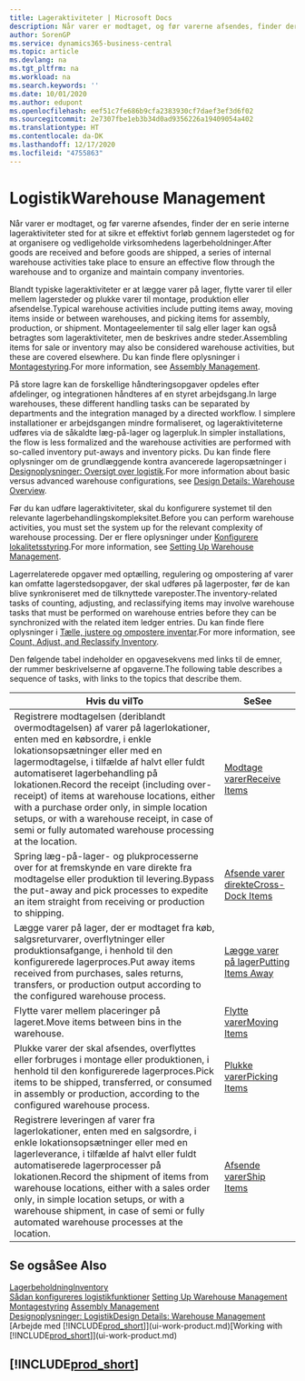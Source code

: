 ```yaml
---
title: Lageraktiviteter | Microsoft Docs
description: Når varer er modtaget, og før varerne afsendes, finder der en serie interne lageraktiviteter sted for at sikre et effektivt forløb gennem lagerstedet og for at organisere og vedligeholde virksomhedens lagerbeholdninger.
author: SorenGP
ms.service: dynamics365-business-central
ms.topic: article
ms.devlang: na
ms.tgt_pltfrm: na
ms.workload: na
ms.search.keywords: ''
ms.date: 10/01/2020
ms.author: edupont
ms.openlocfilehash: eef51c7fe686b9cfa2383930cf7daef3ef3d6f02
ms.sourcegitcommit: 2e7307fbe1eb3b34d0ad9356226a19409054a402
ms.translationtype: HT
ms.contentlocale: da-DK
ms.lasthandoff: 12/17/2020
ms.locfileid: "4755863"
---
```

# <a name="warehouse-management"></a><span data-ttu-id="81f87-103">Logistik</span><span class="sxs-lookup"><span data-stu-id="81f87-103">Warehouse Management</span></span>
<span data-ttu-id="81f87-104">Når varer er modtaget, og før varerne afsendes, finder der en serie interne lageraktiviteter sted for at sikre et effektivt forløb gennem lagerstedet og for at organisere og vedligeholde virksomhedens lagerbeholdninger.</span><span class="sxs-lookup"><span data-stu-id="81f87-104">After goods are received and before goods are shipped, a series of internal warehouse activities take place to ensure an effective flow through the warehouse and to organize and maintain company inventories.</span></span>

<span data-ttu-id="81f87-105">Blandt typiske lageraktiviteter er at lægge varer på lager, flytte varer til eller mellem lagersteder og plukke varer til montage, produktion eller afsendelse.</span><span class="sxs-lookup"><span data-stu-id="81f87-105">Typical warehouse activities include putting items away, moving items inside or between warehouses, and picking items for assembly, production, or shipment.</span></span> <span data-ttu-id="81f87-106">Montageelementer til salg eller lager kan også betragtes som lageraktiviteter, men de beskrives andre steder.</span><span class="sxs-lookup"><span data-stu-id="81f87-106">Assembling items for sale or inventory may also be considered warehouse activities, but these are covered elsewhere.</span></span> <span data-ttu-id="81f87-107">Du kan finde flere oplysninger i [Montagestyring](assembly-assemble-items.md).</span><span class="sxs-lookup"><span data-stu-id="81f87-107">For more information, see [Assembly Management](assembly-assemble-items.md).</span></span>  

<span data-ttu-id="81f87-108">På store lagre kan de forskellige håndteringsopgaver opdeles efter afdelinger, og integrationen håndteres af en styret arbejdsgang.</span><span class="sxs-lookup"><span data-stu-id="81f87-108">In large warehouses, these different handling tasks can be separated by departments and the integration managed by a directed workflow.</span></span> <span data-ttu-id="81f87-109">I simplere installationer er arbejdsgangen mindre formaliseret, og lageraktiviteterne udføres via de såkaldte læg-på-lager og lagerpluk.</span><span class="sxs-lookup"><span data-stu-id="81f87-109">In simpler installations, the flow is less formalized and the warehouse activities are performed with so-called inventory put-aways and inventory picks.</span></span> <span data-ttu-id="81f87-110">Du kan finde flere oplysninger om de grundlæggende kontra avancerede lageropsætninger i [Designoplysninger: Oversigt over logistik](design-details-warehouse-overview.md).</span><span class="sxs-lookup"><span data-stu-id="81f87-110">For more information about basic versus advanced warehouse configurations, see [Design Details: Warehouse Overview](design-details-warehouse-overview.md).</span></span>

<span data-ttu-id="81f87-111">Før du kan udføre lageraktiviteter, skal du konfigurere systemet til den relevante lagerbehandlingskompleksitet.</span><span class="sxs-lookup"><span data-stu-id="81f87-111">Before you can perform warehouse activities, you must set the system up for the relevant complexity of warehouse processing.</span></span> <span data-ttu-id="81f87-112">Der er flere oplysninger under [Konfigurere lokalitetsstyring](warehouse-setup-warehouse.md).</span><span class="sxs-lookup"><span data-stu-id="81f87-112">For more information, see [Setting Up Warehouse Management](warehouse-setup-warehouse.md).</span></span>

<span data-ttu-id="81f87-113">Lagerrelaterede opgaver med optælling, regulering og ompostering af varer kan omfatte lagerstedsopgaver, der skal udføres på lagerposter, før de kan blive synkroniseret med de tilknyttede vareposter.</span><span class="sxs-lookup"><span data-stu-id="81f87-113">The inventory-related tasks of counting, adjusting, and reclassifying items may involve warehouse tasks that must be performed on warehouse entries before they can be synchronized with the related item ledger entries.</span></span> <span data-ttu-id="81f87-114">Du kan finde flere oplysninger i [Tælle, justere og ompostere inventar](inventory-how-count-adjust-reclassify.md).</span><span class="sxs-lookup"><span data-stu-id="81f87-114">For more information, see [Count, Adjust, and Reclassify Inventory](inventory-how-count-adjust-reclassify.md).</span></span>

 <span data-ttu-id="81f87-115">Den følgende tabel indeholder en opgavesekvens med links til de emner, der rummer beskrivelserne af opgaverne.</span><span class="sxs-lookup"><span data-stu-id="81f87-115">The following table describes a sequence of tasks, with links to the topics that describe them.</span></span>   

|<span data-ttu-id="81f87-116">**Hvis du vil**</span><span class="sxs-lookup"><span data-stu-id="81f87-116">**To**</span></span>|<span data-ttu-id="81f87-117">**Se**</span><span class="sxs-lookup"><span data-stu-id="81f87-117">**See**</span></span>|  
|------------|-------------|  
|<span data-ttu-id="81f87-118">Registrere modtagelsen (deriblandt overmodtagelsen) af varer på lagerlokationer, enten med en købsordre, i enkle lokationsopsætninger eller med en lagermodtagelse, i tilfælde af halvt eller fuldt automatiseret lagerbehandling på lokationen.</span><span class="sxs-lookup"><span data-stu-id="81f87-118">Record the receipt (including over-receipt) of items at warehouse locations, either with a purchase order only, in simple location setups, or with a warehouse receipt, in case of semi or fully automated warehouse processing at the location.</span></span>|[<span data-ttu-id="81f87-119">Modtage varer</span><span class="sxs-lookup"><span data-stu-id="81f87-119">Receive Items</span></span>](warehouse-how-receive-items.md)|
|<span data-ttu-id="81f87-120">Spring læg-på-lager- og plukprocesserne over for at fremskynde en vare direkte fra modtagelse eller produktion til levering.</span><span class="sxs-lookup"><span data-stu-id="81f87-120">Bypass the put-away and pick processes to expedite an item straight from receiving or production to shipping.</span></span>|[<span data-ttu-id="81f87-121">Afsende varer direkte</span><span class="sxs-lookup"><span data-stu-id="81f87-121">Cross-Dock Items</span></span>](warehouse-how-to-cross-dock-items.md)|    
|<span data-ttu-id="81f87-122">Lægge varer på lager, der er modtaget fra køb, salgsreturvarer, overflytninger eller produktionsafgange, i henhold til den konfigurerede lagerproces.</span><span class="sxs-lookup"><span data-stu-id="81f87-122">Put away items received from purchases, sales returns, transfers, or production output according to the configured warehouse process.</span></span>|[<span data-ttu-id="81f87-123">Lægge varer på lager</span><span class="sxs-lookup"><span data-stu-id="81f87-123">Putting Items Away</span></span>](warehouse-put-away-items.md)|
|<span data-ttu-id="81f87-124">Flytte varer mellem placeringer på lageret.</span><span class="sxs-lookup"><span data-stu-id="81f87-124">Move items between bins in the warehouse.</span></span>|[<span data-ttu-id="81f87-125">Flytte varer</span><span class="sxs-lookup"><span data-stu-id="81f87-125">Moving Items</span></span>](warehouse-move-items.md)|
|<span data-ttu-id="81f87-126">Plukke varer der skal afsendes, overflyttes eller forbruges i montage eller produktionen, i henhold til den konfigurerede lagerproces.</span><span class="sxs-lookup"><span data-stu-id="81f87-126">Pick items to be shipped, transferred, or consumed in assembly or production, according to the configured warehouse process.</span></span>|[<span data-ttu-id="81f87-127">Plukke varer</span><span class="sxs-lookup"><span data-stu-id="81f87-127">Picking Items</span></span>](warehouse-pick-items.md)|
|<span data-ttu-id="81f87-128">Registrere leveringen af varer fra lagerlokationer, enten med en salgsordre, i enkle lokationsopsætninger eller med en lagerleverance, i tilfælde af halvt eller fuldt automatiserede lagerprocesser på lokationen.</span><span class="sxs-lookup"><span data-stu-id="81f87-128">Record the shipment of items from warehouse locations, either with a sales order only, in simple location setups, or with a warehouse shipment, in case of semi or fully automated warehouse processes at the location.</span></span>|[<span data-ttu-id="81f87-129">Afsende varer</span><span class="sxs-lookup"><span data-stu-id="81f87-129">Ship Items</span></span>](warehouse-how-ship-items.md)|  

## <a name="see-also"></a><span data-ttu-id="81f87-130">Se også</span><span class="sxs-lookup"><span data-stu-id="81f87-130">See Also</span></span>  
[<span data-ttu-id="81f87-131">Lagerbeholdning</span><span class="sxs-lookup"><span data-stu-id="81f87-131">Inventory</span></span>](inventory-manage-inventory.md)  
<span data-ttu-id="81f87-132">[Sådan konfigureres logistikfunktioner](warehouse-setup-warehouse.md)   </span><span class="sxs-lookup"><span data-stu-id="81f87-132">[Setting Up Warehouse Management](warehouse-setup-warehouse.md)   </span></span>  
<span data-ttu-id="81f87-133">[Montagestyring](assembly-assemble-items.md)  </span><span class="sxs-lookup"><span data-stu-id="81f87-133">[Assembly Management](assembly-assemble-items.md)  </span></span>  
[<span data-ttu-id="81f87-134">Designoplysninger: Logistik</span><span class="sxs-lookup"><span data-stu-id="81f87-134">Design Details: Warehouse Management</span></span>](design-details-warehouse-management.md)  
<span data-ttu-id="81f87-135">[Arbejde med [!INCLUDE[prod_short](includes/prod_short.md)]](ui-work-product.md)</span><span class="sxs-lookup"><span data-stu-id="81f87-135">[Working with [!INCLUDE[prod_short](includes/prod_short.md)]](ui-work-product.md)</span></span>  

## [!INCLUDE[prod_short](includes/free_trial_md.md)]  
